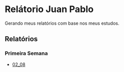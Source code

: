 # Relátorio Juan Pablo

Gerando meus relatórios com base nos meus estudos.
## **Relatórios**
### Primeira Semana
- [02_08](relatorios/semana1/02_08.md)
